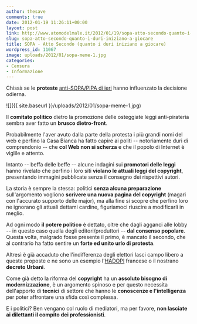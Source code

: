 ```yaml
---
author: thesave
comments: true
date: 2012-01-19 11:26:11+00:00
layout: post
link: http://www.atomodelmale.it/2012/01/19/sopa-atto-secondo-quanto-i-duri-iniziano-a-giocare/
slug: sopa-atto-secondo-quanto-i-duri-iniziano-a-giocare
title: SOPA - Atto Secondo (quanto i duri iniziano a giocare)
wordpress_id: 11067
image: uploads/2012/01/sopa-meme-1.jpg
categories:
- Censura
- Informazione
---
```


Chissà se le **proteste** [anti-SOPA/PIPA di ieri](/2012/01/18/sopa-al-vaglio-e-wikipedia-va-in-sciopero-per-24-ore/) hanno influenzato la decisione odierna.

![]({{ site.baseurl }}/uploads/2012/01/sopa-meme-1.jpg)

Il **comitato politico** dietro la promozione delle osteggiate leggi anti-pirateria sembra aver fatto un **brusco dietro-front**.

Probabilmente l'aver avuto dalla parte della protesta i più grandi nomi del web e perfino la Casa Bianca ha fatto capire ai politi -- notoriamente duri di comprendonio -- che **col Web non si scherza** e che il popolo di Internet è viglile e attento.

Intanto -- beffa delle beffe -- alcune indagini sui **promotori delle leggi** hanno rivelato che perfino i loro siti **violano le attuali leggi del copyright**, presentando immagini pubblicate senza il consegno dei rispettivi autori.

La storia è sempre la stessa: politici **senza alcuna preparazione** sull'argomento vogliono **scrivere una nuova pagina del copyright** (magari con l'accurato supporto delle major), ma alla fine si scopre che perfino loro ne ignorano gli attuali dettami cardine, figuriamoci riuscire a modificarli in meglio.

Ad ogni modo **il potere politico** è dettato, oltre che dagli agganci alle lobby -- in questo caso quella degli editori/produttori -- **dal consenso popolare**. Questa volta, malgrado fosse presente il primo, è mancato il secondo, che al contrario ha fatto sentire un **forte ed unito urlo di protesta**.

Altresì è già accaduto che l'indifferenza degli elettori lasci campo libero a queste proposte e ne sono un esempio l'[HADOPI](/2009/04/03/francia-arriva-la-legge-del-taglione/) francese o il nostrano **decreto Urbani**.

Come già detto la riforma del **copyright** ha un **assoluto bisogno di modernizzazione**, è un argomento spinoso e per questo necessita dell'apporto di **tecnici** di settore che hanno le **conoscenze e l'intelligenza** per poter affrontare una sfida così complessa.

E i politici? Ben vengano col ruolo di mediatori, ma per favore, **non lasciate ai dilettanti il compito dei professionisti**.

